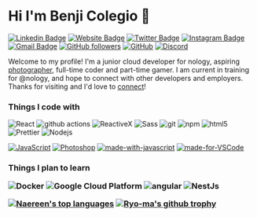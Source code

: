 # Hi I'm Benji Colegio 👋

[![Linkedin Badge](https://img.shields.io/badge/-Gerardo-blue?style=flat&logo=Linkedin&logoColor=white&link=https://www.linkedin.com/in/gerardo-colegio/)](https://www.linkedin.com/in/gerardo-colegio/)
[![Website Badge](https://img.shields.io/badge/-gerardo.colegio-47CCCC?style=flat&logo=Google-Chrome&logoColor=white&link=https://gerardocolegio.com)](https://gerardocolegio.com)
[![Twitter Badge](https://img.shields.io/badge/-@BenjiColegio-1ca0f1?style=flat&labelColor=1ca0f1&logo=twitter&logoColor=white&link=https://twitter.com/BenjiColegio)](https://twitter.com/BenjiColegio)
[![Instagram Badge](https://img.shields.io/badge/-@benji.college-purple?style=flat&logo=instagram&logoColor=white&link=https://www.instagram.com/benji.college//)](https://www.instagram.com/benji.college/)
[![Gmail Badge](https://img.shields.io/badge/-bcolegio12-c14438?style=flat&logo=Gmail&logoColor=white&link=mailto:bcolegio12@gmail.com)](mailto:bcolegio12@gmail.com)
[![GitHub followers](https://img.shields.io/github/followers/Naereen.svg?style=social&label=Follow&maxAge=2592000)](https://github.com/BenjiCollege?tab=followers)
[![GitHub](https://badgen.net/badge/icon/github?icon=github&label)](https://github.com/BenjiCollege)
[![Discord](https://badgen.net/badge/icon/discord?icon=discord&label)](https://discordapp.com/users/239257914357841921)

Welcome to my profile! I'm a junior cloud developer for nology, aspiring [photographer](https://gerardocolegio.com), full-time coder and part-time gamer. I am current in training for @nology, and hope to connect with other developers and employers. Thanks for visiting and I'd love to [connect](https://www.linkedin.com/in/gerardo-colegio/)!

<h3>Things I code with</h3>
<p>
  <img alt="React" src="https://img.shields.io/badge/-React-45b8d8?style=flat-square&logo=react&logoColor=white" />
  <img alt="github actions" src="https://img.shields.io/badge/-Github_Actions-2088FF?style=flat-square&logo=github-actions&logoColor=white" />
  <img alt="ReactiveX" src="https://img.shields.io/badge/-RxJs-B7178C?style=flat-square&logo=reactivex&logoColor=white" />
  <img alt="Sass" src="https://img.shields.io/badge/-Sass-CC6699?style=flat-square&logo=sass&logoColor=white" />
  <img alt="git" src="https://img.shields.io/badge/-Git-F05032?style=flat-square&logo=git&logoColor=white" />
  <img alt="npm" src="https://img.shields.io/badge/-NPM-CB3837?style=flat-square&logo=npm&logoColor=white" />
  <img alt="html5" src="https://img.shields.io/badge/-HTML5-E34F26?style=flat-square&logo=html5&logoColor=white" />
  <img alt="Prettier" src="https://img.shields.io/badge/-Prettier-F7B93E?style=flat-square&logo=prettier&logoColor=white" />
  <img alt="Nodejs" src="https://img.shields.io/badge/-Nodejs-43853d?style=flat-square&logo=Node.js&logoColor=white" />

  [![JavaScript](https://img.shields.io/badge/--F7DF1E?logo=javascript&logoColor=000)](https://www.javascript.com/)
  [![Photoshop](https://img.shields.io/badge/--31A8FF?logo=adobe%20photoshop&logoColor=000)](https://www.photoshop.com/)
  [![made-with-javascript](https://img.shields.io/badge/Made%20with-JavaScript-1f425f.svg)](https://www.javascript.com)
  [![made-for-VSCode](https://img.shields.io/badge/Made%20for-VSCode-1f425f.svg)](https://code.visualstudio.com/)
</p>
<h3>Things I plan to learn
<p>
  <img alt="Docker" src="https://img.shields.io/badge/-Docker-46a2f1?style=flat-square&logo=docker&logoColor=white" />
  <img alt="Google Cloud Platform" src="https://img.shields.io/badge/-Google_Cloud_Platform-1a73e8?style=flat-square&logo=google-cloud&logoColor=white"/>
  <img alt="angular" src="https://img.shields.io/badge/-Angular-DD0031?style=flat-square&logo=angular&logoColor=white" />
  <img alt="NestJs" src="https://img.shields.io/badge/-NestJs-ea2845?style=flat-square&logo=nestjs&logoColor=white" />
</p>

[![Naereen's top languages](https://github-readme-stats.vercel.app/api/top-langs/?username=Naereen&theme=blue-green)](https://github.com/anuraghazra/github-readme-stats)
[![Ryo-ma's github trophy](https://github-profile-trophy.vercel.app/?username=Naereen&row=1)](https://github.com/ryo-ma/github-profile-trophy)